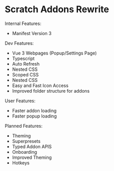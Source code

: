 # Scratch Addons Rewrite

Internal Features:

- Manifest Version 3

Dev Features:

- Vue 3 Webpages (Popup/Settings Page)
- Typescript
- Auto Refresh
- Nested CSS
- Scoped CSS
- Nested CSS
- Easy and Fast Icon Access
- Improved folder structure for addons

User Features:

- Faster addon loading
- Faster popup loading

Planned Features:

- Theming
- Superpresets
- Typed Addon APIS
- Onboarding
- Improved Theming
- Hotkeys
